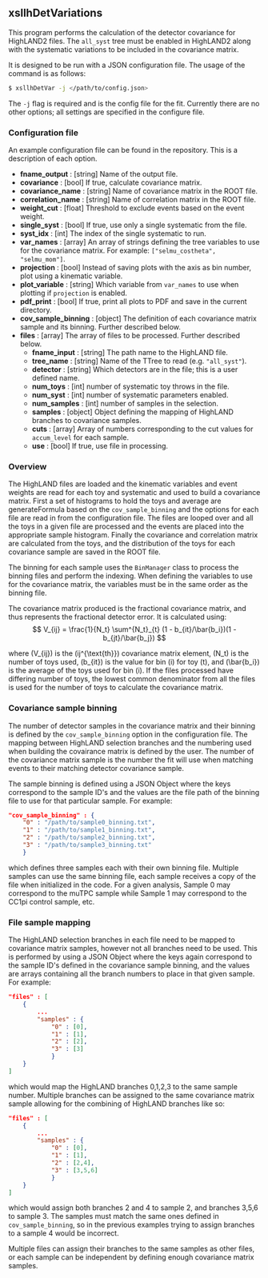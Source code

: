 ## xsllhDetVariations

This program performs the calculation of the detector covariance for HighLAND2 files. The `all_syst` tree must be enabled in HighLAND2 along with the systematic variations to be included in the covariance matrix.

It is designed to be run with a JSON configuration file. The usage of the command is as follows:
```bash
$ xsllhDetVar -j </path/to/config.json>
```
The `-j` flag is required and is the config file for the fit. Currently there are no other options; all settings are specified in the configure file.

### Configuration file

An example configuration file can be found in the repository. This is a description of each option.

+ **fname_output** : [string] Name of the output file.
+ **covariance** : [bool] If true, calculate covariance matrix.
+ **covariance_name** : [string] Name of covariance matrix in the ROOT file.
+ **correlation_name** : [string] Name of correlation matrix in the ROOT file.
+ **weight_cut** : [float] Threshold to exclude events based on the event weight.
+ **single_syst** : [bool] If true, use only a single systematic from the file.
+ **syst_idx** : [int] The index of the single systematic to run.
+ **var_names** : [array] An array of strings defining the tree variables to use for the covariance matrix. For example: `["selmu_costheta", "selmu_mom"]`.
+ **projection** : [bool] Instead of saving plots with the axis as bin number, plot using a kinematic variable.
+ **plot_variable** : [string] Which variable from `var_names` to use when plotting if `projection` is enabled.
+ **pdf_print** : [bool] If true, print all plots to PDF and save in the current directory.
+ **cov_sample_binning** : [object] The definition of each covariance matrix sample and its binning. Further described below.
+ **files** : [array] The array of files to be processed. Further described below.
    - **fname_input** : [string] The path name to the HighLAND file.
    - **tree_name** : [string] Name of the TTree to read (e.g. `"all_syst"`).
    - **detector** : [string] Which detectors are in the file; this is a user defined name.
    - **num_toys** : [int] number of systematic toy throws in the file.
    - **num_syst** : [int] number of systematic parameters enabled.
    - **num_samples** : [int] number of samples in the selection.
    - **samples** : [object] Object defining the mapping of HighLAND branches to covariance samples.
    - **cuts** : [array] Array of numbers corresponding to the cut values for `accum_level` for each sample.
    - **use** : [bool] If true, use file in processing.

### Overview

The HighLAND files are loaded and the kinematic variables and event weights are read for each toy and systematic and used to build a covariance matrix. First a set of histograms to hold the toys and average are generateFormula based on the `cov_sample_binning` and the options for each file are read in from the configuration file. The files are looped over and all the toys in a given file are processed and the events are placed into the appropriate sample histogram. Finally the covariance and correlation matrix are calculated from the toys, and the distribution of the toys for each covariance sample are saved in the ROOT file.

The binning for each sample uses the `BinManager` class to process the binning files and perform the indexing. When defining the variables to use for the covariance matrix, the variables must be in the same order as the binning file.

The covariance matrix produced is the fractional covariance matrix, and thus represents the fractional detector error. It is calculated using:
$$
V_{ij} = \frac{1}{N_t} \sum^{N_t}_{t} (1 - b_{it}/\bar{b_i})(1 - b_{jt}/\bar{b_j})
$$

where \(V_{ij}\) is the \(ij^{\text{th}}\) covariance matrix element, \(N_t\) is the number of toys used, \(b_{it}\) is the value for bin \(i\) for toy \(t\), and \(\bar{b_i}\) is the average of the toys used for bin \(i\). If the files processed have differing number of toys, the lowest common denominator from all the files is used for the number of toys to calculate the covariance matrix.

### Covariance sample binning

The number of detector samples in the covariance matrix and their binning is defined by the `cov_sample_binning` option in the configuration file. The mapping between HighLAND selection branches and the numbering used when building the covairance matrix is defined by the user. The number of the covariance matrix sample is the number the fit will use when matching events to their matching detector covariance sample.

The sample binning is defined using a JSON Object where the keys correspond to the sample ID's and the values are the file path of the binning file to use for that particular sample. For example:
```json
"cov_sample_binning" : {
    "0" : "/path/to/sample0_binning.txt",
    "1" : "/path/to/sample1_binning.txt",
    "2" : "/path/to/sample2_binning.txt",
    "3" : "/path/to/sample3_binning.txt"
    }
```
which defines three samples each with their own binning file. Multiple samples can use the same binning file, each sample receives a copy of the file when initialized in the code. For a given analysis, Sample 0 may correspond to the muTPC sample while Sample 1 may correspond to the CC1pi control sample, etc.

### File sample mapping

The HighLAND selection branches in each file need to be mapped to covariance matrix samples, however not all branches need to be used. This is performed by using a JSON Object where the keys again correspond to the sample ID's defined in the covariance sample binning, and the values are arrays containing all the branch numbers to place in that given sample. For example:
```json
"files" : [
    {
        ...
        "samples" : {
            "0" : [0],
            "1" : [1],
            "2" : [2],
            "3" : [3]
            }
    }
]
```
which would map the HighLAND branches 0,1,2,3 to the same sample number. Multiple branches can be assigned to the same covariance matrix sample allowing for the combining of HighLAND branches like so:
```json
"files" : [
    {
        ...
        "samples" : {
            "0" : [0],
            "1" : [1],
            "2" : [2,4],
            "3" : [3,5,6]
            }
    }
]
```
which would assign both branches 2 and 4 to sample 2, and branches 3,5,6 to sample 3. The samples must match the same ones defined in `cov_sample_binning`, so in the previous examples trying to assign branches to a sample 4 would be incorrect.

Multiple files can assign their branches to the same samples as other files, or each sample can be independent by defining enough covariance matrix samples.
